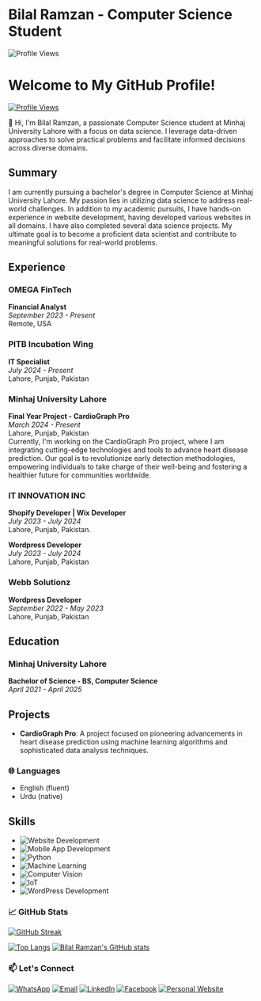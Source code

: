 # Bilal Ramzan - Computer Science Student
![Profile Views](https://komarev.com/ghpvc/?username=YOUR_USERNAME&color=blue&style=flat-square)

# Welcome to My GitHub Profile!

[![Profile Views](https://komarev.com/ghpvc/?username=YOUR_USERNAME&color=blue&style=flat-square)](https://github.com/bilalramzan06)

<!-- Add more sections as needed -->


👋 Hi, I'm Bilal Ramzan, a passionate Computer Science student at Minhaj University Lahore with a focus on data science. I leverage data-driven approaches to solve practical problems and facilitate informed decisions across diverse domains. 

## Summary

I am currently pursuing a bachelor's degree in Computer Science at Minhaj University Lahore. My passion lies in utilizing data science to address real-world challenges. In addition to my academic pursuits, I have hands-on experience in website development, having developed various websites in all domains. I have also completed several data science projects. My ultimate goal is to become a proficient data scientist and contribute to meaningful solutions for real-world problems.

## Experience

### OMEGA FinTech
**Financial Analyst**  
*September 2023 - Present*  
Remote, USA

### PITB Incubation Wing
**IT Specialist**  
*July 2024 - Present*  
Lahore, Punjab, Pakistan

### Minhaj University Lahore
**Final Year Project - CardioGraph Pro**  
*March 2024 - Present*  
Lahore, Punjab, Pakistan  
Currently, I'm working on the CardioGraph Pro project, where I am integrating cutting-edge technologies and tools to advance heart disease prediction. Our goal is to revolutionize early detection methodologies, empowering individuals to take charge of their well-being and fostering a healthier future for communities worldwide.

### IT INNOVATION INC
**Shopify Developer | Wix Developer**  
*July 2023 - July 2024*  
Lahore, Punjab, Pakistan.

**Wordpress Developer**  
*July 2023 - July 2024*  
Lahore, Punjab, Pakistan

### Webb Solutionz
**Wordpress Developer**  
*September 2022 - May 2023*  
Lahore, Punjab, Pakistan

## Education

### Minhaj University Lahore
**Bachelor of Science - BS, Computer Science**  
*April 2021 - April 2025*

## Projects

- **CardioGraph Pro**: A project focused on pioneering advancements in heart disease prediction using machine learning algorithms and sophisticated data analysis techniques.


### 🌐 Languages

- English (fluent)
- Urdu (native)

## Skills

- ![Website Development](https://img.shields.io/badge/Website%20Development-E34F26?style=for-the-badge&logo=html5&logoColor=white)
- ![Mobile App Development](https://img.shields.io/badge/Mobile%20App%20Development-3DDC84?style=for-the-badge&logo=android&logoColor=white)
- ![Python](https://img.shields.io/badge/Python-3776AB?style=for-the-badge&logo=python&logoColor=white)
- ![Machine Learning](https://img.shields.io/badge/Machine%20Learning-F7931E?style=for-the-badge&logo=tensorflow&logoColor=white)
- ![Computer Vision](https://img.shields.io/badge/Computer%20Vision-5C3EE8?style=for-the-badge&logo=opencv&logoColor=white)
- ![IoT](https://img.shields.io/badge/IoT-FF5E00?style=for-the-badge&logo=raspberrypi&logoColor=white)
- ![WordPress Development](https://img.shields.io/badge/WordPress%20Development-21759B?style=for-the-badge&logo=wordpress&logoColor=white)

### 📈 GitHub Stats

[![GitHub Streak](https://streak-stats.demolab.com?user=bilalramzan06&theme=github_dark&hide_border=true&border_radius=4&card_width=500)](https://github.com/bilalramzan06/)

[![Top Langs](https://github-readme-stats.vercel.app/api/top-langs/?username=bilalramzan06&layout=pie&theme=github_dark&hide_border=true&border_radius=4&langs_count=6&hide=jupyter%20notebook,html)](https://github.com/bilalramzan06/)
[![Bilal Ramzan's GitHub stats](https://github-readme-stats.vercel.app/api?username=bilalramzan06&show_icons=true&theme=github_dark&hide_border=true&border_radius=4&rank_icon=percentile)](https://github.com/bilalramzan06/)

### 📫 Let's Connect

[![WhatsApp](https://img.shields.io/badge/WhatsApp-25D366?style=for-the-badge&logo=whatsapp&logoColor=white)](https://wa.me/923054781924)
[![Email](https://img.shields.io/badge/Email-D14836?style=for-the-badge&logo=gmail&logoColor=white)](mailto:bilalramzan102@gmail.com)
[![LinkedIn](https://img.shields.io/badge/LinkedIn-0077B5?style=for-the-badge&logo=linkedin&logoColor=white)](https://www.linkedin.com/in/bilalramzan06/)
[![Facebook](https://img.shields.io/badge/Facebook-1877F2?style=for-the-badge&logo=facebook&logoColor=white)](https://www.facebook.com/bilal.ramzan01)
[![Personal Website](https://img.shields.io/badge/Personal%20Website-24292e?style=for-the-badge&logo=react&logoColor=white&color=purplr)](https://bilalramzan06.github.io/bilalramzan06/)
